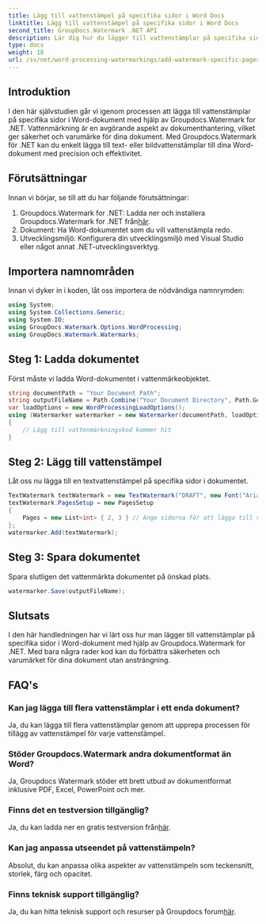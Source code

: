 ```yaml
---
title: Lägg till vattenstämpel på specifika sidor i Word Docs
linktitle: Lägg till vattenstämpel på specifika sidor i Word Docs
second_title: GroupDocs.Watermark .NET API
description: Lär dig hur du lägger till vattenstämplar på specifika sidor i Word-dokument utan ansträngning med hjälp av Groupdocs för .NET. Förbättra dokumentsäkerhet och varumärke.
type: docs
weight: 18
url: /sv/net/word-processing-watermarkings/add-watermark-specific-pages-word-docs/
---
```

## Introduktion
I den här självstudien går vi igenom processen att lägga till vattenstämplar på specifika sidor i Word-dokument med hjälp av Groupdocs.Watermark for .NET. Vattenmärkning är en avgörande aspekt av dokumenthantering, vilket ger säkerhet och varumärke för dina dokument. Med Groupdocs.Watermark för .NET kan du enkelt lägga till text- eller bildvattenstämplar till dina Word-dokument med precision och effektivitet.
## Förutsättningar
Innan vi börjar, se till att du har följande förutsättningar:
1.  Groupdocs.Watermark for .NET: Ladda ner och installera Groupdocs.Watermark for .NET från[här](https://releases.groupdocs.com/Watermark/net/).
2. Dokument: Ha Word-dokumentet som du vill vattenstämpla redo.
3. Utvecklingsmiljö: Konfigurera din utvecklingsmiljö med Visual Studio eller något annat .NET-utvecklingsverktyg.

## Importera namnområden
Innan vi dyker in i koden, låt oss importera de nödvändiga namnrymden:
```csharp
using System;
using System.Collections.Generic;
using System.IO;
using GroupDocs.Watermark.Options.WordProcessing;
using GroupDocs.Watermark.Watermarks;
```
## Steg 1: Ladda dokumentet
Först måste vi ladda Word-dokumentet i vattenmärkeobjektet.
```csharp
string documentPath = "Your Document Path";
string outputFileName = Path.Combine("Your Document Directory", Path.GetFileName(documentPath));
var loadOptions = new WordProcessingLoadOptions();
using (Watermarker watermarker = new Watermarker(documentPath, loadOptions))
{
    // Lägg till vattenmärkningskod kommer hit
}
```
## Steg 2: Lägg till vattenstämpel
Låt oss nu lägga till en textvattenstämpel på specifika sidor i dokumentet.
```csharp
TextWatermark textWatermark = new TextWatermark("DRAFT", new Font("Arial", 42));
textWatermark.PagesSetup = new PagesSetup
{
    Pages = new List<int> { 2, 3 } // Ange sidorna för att lägga till vattenstämpeln
};
watermarker.Add(textWatermark);
```
## Steg 3: Spara dokumentet
Spara slutligen det vattenmärkta dokumentet på önskad plats.
```csharp
watermarker.Save(outputFileName);
```

## Slutsats
I den här handledningen har vi lärt oss hur man lägger till vattenstämplar på specifika sidor i Word-dokument med hjälp av Groupdocs.Watermark for .NET. Med bara några rader kod kan du förbättra säkerheten och varumärket för dina dokument utan ansträngning.
## FAQ's
### Kan jag lägga till flera vattenstämplar i ett enda dokument?
Ja, du kan lägga till flera vattenstämplar genom att upprepa processen för tillägg av vattenstämpel för varje vattenstämpel.
### Stöder Groupdocs.Watermark andra dokumentformat än Word?
Ja, Groupdocs Watermark stöder ett brett utbud av dokumentformat inklusive PDF, Excel, PowerPoint och mer.
### Finns det en testversion tillgänglig?
 Ja, du kan ladda ner en gratis testversion från[här](https://releases.groupdocs.com/).
### Kan jag anpassa utseendet på vattenstämpeln?
Absolut, du kan anpassa olika aspekter av vattenstämpeln som teckensnitt, storlek, färg och opacitet.
### Finns teknisk support tillgänglig?
 Ja, du kan hitta teknisk support och resurser på Groupdocs forum[här](https://forum.groupdocs.com/c/watermark/19).